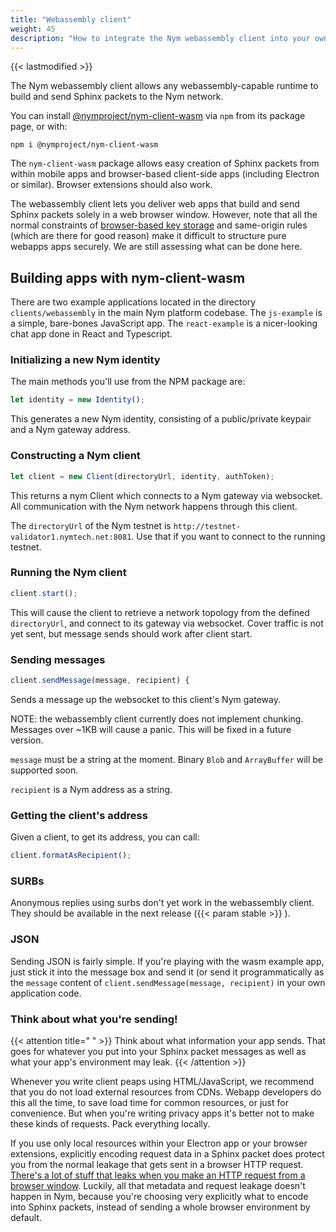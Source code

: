 ```yaml
---
title: "Webassembly client"
weight: 45
description: "How to integrate the Nym webassembly client into your own applications to enable strong privacy for your users"
---
```

{{< lastmodified >}}

The Nym webassembly client allows any webassembly-capable runtime to build and send Sphinx packets to the Nym network.

You can install [@nymproject/nym-client-wasm](https://www.npmjs.com/package/@nymproject/nym-client-wasm) via `npm` from its package page, or with:

```shell
npm i @nymproject/nym-client-wasm
```

The `nym-client-wasm` package allows easy creation of Sphinx packets from within mobile apps and browser-based client-side apps (including Electron or similar). Browser extensions should also work.

The webassembly client lets you deliver web apps that build and send Sphinx packets solely in a web browser window. However, note that all the normal constraints of [browser-based key storage](https://pomcor.com/2017/06/02/keys-in-browser/) and same-origin rules (which are there for good reason) make it difficult to structure pure webapps apps securely. We are still assessing what can be done here.

## Building apps with nym-client-wasm

There are two example applications located in the directory `clients/webassembly` in the main Nym platform codebase. The `js-example` is a simple, bare-bones JavaScript app. The `react-example` is a nicer-looking chat app done in React and Typescript.

### Initializing a new Nym identity

The main methods you'll use from the NPM package are:

```js
let identity = new Identity();
```

This generates a new Nym identity, consisting of a public/private keypair and a Nym gateway address.

### Constructing a Nym client

```js
let client = new Client(directoryUrl, identity, authToken);
```

This returns a nym Client which connects to a Nym gateway via websocket. All communication with the Nym network happens through this client.

The `directoryUrl` of the Nym testnet is `http://testnet-validator1.nymtech.net:8081`. Use that if you want to connect to the running testnet.

### Running the Nym client

```js
client.start();
```

This will cause the client to retrieve a network topology from the defined `directoryUrl`, and connect to its gateway via websocket. Cover traffic is not yet sent, but message sends should work after client start.

### Sending messages

```js
client.sendMessage(message, recipient) {
```

Sends a message up the websocket to this client's Nym gateway.

NOTE: the webassembly client currently does not implement chunking. Messages over ~1KB will cause a panic. This will be fixed in a future version.

`message` must be a string at the moment. Binary `Blob` and `ArrayBuffer`
will be supported soon.

`recipient` is a Nym address as a string.

### Getting the client's address

Given a client, to get its address, you can call:

```js
client.formatAsRecipient();
```

### SURBs

Anonymous replies using surbs don't yet work in the webassembly client. They should be available in the next release ({{< param stable >}} ).

### JSON

Sending JSON is fairly simple. If you're playing with the wasm example app, just stick it into the message box and send it (or send it programmatically as the `message` content of `client.sendMessage(message, recipient)` in your own application code.

### Think about what you're sending!

{{< attention title=" " >}}
Think about what information your app sends. That goes for whatever you put into your Sphinx packet messages as well as what your app's environment may leak.
{{< /attention >}}

Whenever you write client peaps using HTML/JavaScript, we recommend that you do not load external resources from CDNs. Webapp developers do this all the time, to save load time for common resources, or just for convenience. But when you're writing privacy apps it's better not to make these kinds of requests. Pack everything locally.

If you use only local resources within your Electron app or your browser extensions, explicitly encoding request data in a Sphinx packet does protect you from the normal leakage that gets sent in a browser HTTP request. [There's a lot of stuff that leaks when you make an HTTP request from a browser window](https://panopticlick.eff.org/). Luckily, all that metadata and request leakage doesn't happen in Nym, because you're choosing very explicitly what to encode into Sphinx packets, instead of sending a whole browser environment by default.
